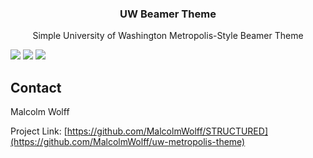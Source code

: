 <a name="readme-top"></a>


<h3 align="center">UW Beamer Theme</h3>

  <p align="center">
    Simple University of Washington Metropolis-Style Beamer Theme
  </p>
</div>

![](https://github.com/MalcolmWolff/uw-beamer-theme/examples/uw-beamer-title.png?raw=true)
![](https://github.com/MalcolmWolff/uw-beamer-theme/examples/uw-beamer-section.png?raw=true)
![](https://github.com/MalcolmWolff/uw-beamer-theme/examples/uw-beamer-slide.png?raw=true)



<!-- CONTACT -->
## Contact

Malcolm Wolff

Project Link: [https://github.com/MalcolmWolff/STRUCTURED](https://github.com/MalcolmWolff/uw-metropolis-theme)


